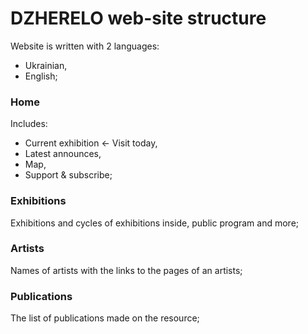 # DZHERELO web-site structure
Website is written with 2 languages:
- Ukrainian,
- English;

### Home
Includes:
 - Current exhibition ← Visit today,
 - Latest announces,
 - Map,
 - Support & subscribe;

### Exhibitions
Exhibitions and cycles of exhibitions inside, public program and more;

### Artists
Names of artists with the links to the pages of an artists;

### Publications
The list of publications made on the resource;